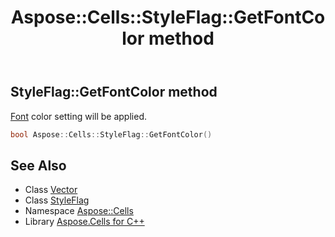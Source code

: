 ﻿---
title: Aspose::Cells::StyleFlag::GetFontColor method
linktitle: GetFontColor
second_title: Aspose.Cells for C++ API Reference
description: 'Aspose::Cells::StyleFlag::GetFontColor method. Font color setting will be applied in C++.'
type: docs
weight: 2800
url: /cpp/aspose.cells/styleflag/getfontcolor/
---
## StyleFlag::GetFontColor method


[Font](../../font/) color setting will be applied.

```cpp
bool Aspose::Cells::StyleFlag::GetFontColor()
```

## See Also

* Class [Vector](../../vector/)
* Class [StyleFlag](../)
* Namespace [Aspose::Cells](../../)
* Library [Aspose.Cells for C++](../../../)
